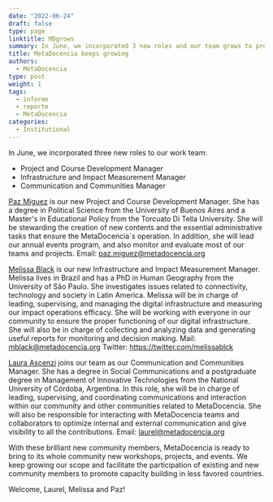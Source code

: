 ```yaml
---
date: "2022-06-24"
draft: false
type: page
linktitle: MDgrows
summary: In June, we incorporated 3 new roles and our team grows to promote capacity building.
title: MetaDocencia keeps growing
authors: 
  - MetaDocencia
type: post
weight: 1
tags: 
  - informe
  - reporte
  - MetaDocencia
categories:
  - Institutional
---
```

In June, we incorporated three new roles to our work team:
- Project and Course Development Manager
- Infrastructure and Impact Measurement Manager
- Communication and Communities Manager

[Paz Míguez](https://www.metadocencia.org/en/authors/pazmiguez/) is our new Project and Course Development Manager. She has a degree in Political Science from the University of Buenos Aires and a Master's in Educational Policy from the Torcuato Di Tella University.
She will be stewarding the creation of new contents and the essential administrative tasks that ensure the MetaDocencia´s operation. In addition, she will lead our annual events program, and also monitor and evaluate most of our teams and projects.
Email: paz.miguez@metadocencia.org

[Melissa Black](https://www.metadocencia.org/en/authors/melissa/) is our new Infrastructure and Impact Measurement Manager. Melissa lives in Brazil and has a PhD in Human Geography from the University of São Paulo. She investigates issues related to connectivity, technology and society in Latin America.
Melissa will be in charge of leading, supervising, and managing the digital infrastructure and measuring our impact operations efficacy. She will be working with everyone in our community to ensure the proper functioning of our digital infrastructure. She will also be in charge of collecting and analyzing data and generating useful reports for monitoring and decision making.
Mail: mblack@metadocencia.org 
Twitter: https://twitter.com/melissablck

[Laura Ascenzi](https://www.metadocencia.org/authors/laurel/) joins our team as our Communication and Communities Manager. She has a degree in Social Communications and a postgraduate degree in Management of Innovative Technologies from the National University of Córdoba, Argentina.
In this role, she will be in charge of leading, supervising, and coordinating communications and interaction within our community and other communities related to MetaDocencia. She will also be responsible for interacting with MetaDocencia teams and collaborators to optimize internal and external communication and give visibility to all the contributions.
Email: laurel@metadocencia.org

With these brilliant new community members, MetaDocencia is ready to bring to its whole community new workshops, projects, and events. We keep growing our scope and facilitate the participation of existing and new community members to promote capacity building in less favored countries.

Welcome, Laurel, Melissa and Paz!
